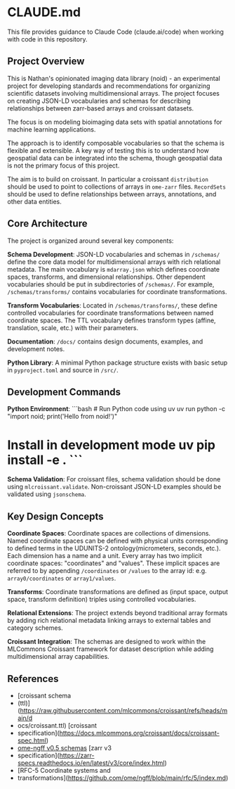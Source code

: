 # CLAUDE.md

This file provides guidance to Claude Code (claude.ai/code) when working with
code in this repository.

## Project Overview

This is Nathan's opinionated imaging data library (noid) - an experimental
project for developing standards and recommendations for organizing scientific
datasets involving multidimensional arrays. The project focuses on creating
JSON-LD vocabularies and schemas for describing relationships between zarr-based
arrays and croissant datasets.

The focus is on modeling bioimaging data sets with spatial annotations for
machine learning applications.

The approach is to identify composable vocabularies so that the schema is
flexible and extensible. A key way of testing this is to understand how
geospatial data can be integrated into the schema, though geospatial data is not
the primary focus of this project.

The aim is to build on croissant. In particular a croissant `distribution`
should be used to point to collections of arrays in `ome-zarr` files.
`RecordSets` should be used to define relationships between arrays, annotations,
and other data entities.

## Core Architecture

The project is organized around several key components:

**Schema Development**: JSON-LD vocabularies and schemas in `/schemas/`
define the core data model for multidimensional arrays with rich relational
metadata. The main vocabulary is `mdarray.json` which defines coordinate spaces,
transforms, and dimensional relationships. Other dependent vocabularies should
be put in subdirectories of `/schemas/`. For example, `/schemas/transforms/`
contains vocabularies for coordinate transformations.

**Transform Vocabularies**: Located in `/schemas/transforms/`, these define
controlled vocabularies for coordinate transformations between named coordinate
spaces. The TTL vocabulary defines transform types (affine, translation, scale,
etc.) with their parameters.

**Documentation**: `/docs/` contains design documents, examples, and development
notes.

**Python Library**: A minimal Python package structure exists with basic setup
in `pyproject.toml` and source in `/src/`.

## Development Commands

**Python Environment**: ```bash # Run Python code using uv uv run python -c
"import noid; print('Hello from noid!')"

# Install in development mode uv pip install -e . ```

**Schema Validation**: For croissant files, schema validation should be
done using `mlcroissant.validate`. Non-croissant JSON-LD examples  should be
validated using `jsonschema`.

## Key Design Concepts

**Coordinate Spaces**: Coordinate spaces are collections of dimensions. Named
coordinate spaces can be defined with physical units corresponding to defined
terms in the UDUNITS-2 ontology(micrometers, seconds, etc.). Each dimension has
a name and a unit. Every array has two implicit coordinate spaces: "coordinates"
and "values". These implicit spaces are referred to by appending `/coordinates`
or `/values` to the array id: e.g. `array0/coordinates` or `array1/values`.

**Transforms**: Coordinate transformations are defined as (input space, output
space, transform definition) triples using controlled vocabularies.

**Relational Extensions**: The project extends beyond traditional array formats
by adding rich relational metadata linking arrays to external tables and
category schemes.

**Croissant Integration**: The schemas are designed to work within the MLCommons
Croissant framework for dataset description while adding multidimensional array
capabilities.

## References

- [croissant schema
- (ttl)](https://raw.githubusercontent.com/mlcommons/croissant/refs/heads/main/d
- ocs/croissant.ttl) [croissant
- specification](https://docs.mlcommons.org/croissant/docs/croissant-spec.html)
- [ome-ngff v0.5 schemas](https://github.com/ome/ngff/tree/v0.5/schemas) [zarr v3
- specification](https://zarr-specs.readthedocs.io/en/latest/v3/core/index.html)
- [RFC-5 Coordinate systems and
- transformations](https://github.com/ome/ngff/blob/main/rfc/5/index.md)
